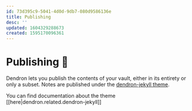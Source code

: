```yaml
---
id: 73d395c9-5041-4d0d-9db7-080d9586136e
title: Publishing
desc: ''
updated: 1604329288673
created: 1595170096361
---
```


# Publishing 🚧

Dendron lets you publish the contents of your vault, either in its entirety or only a subset. Notes are published under the [dendron-jekyll theme](https://github.com/dendronhq/dendron-jekyll). 

You can find documentation about the theme [[here|dendron.related.dendron-jekyll]]

